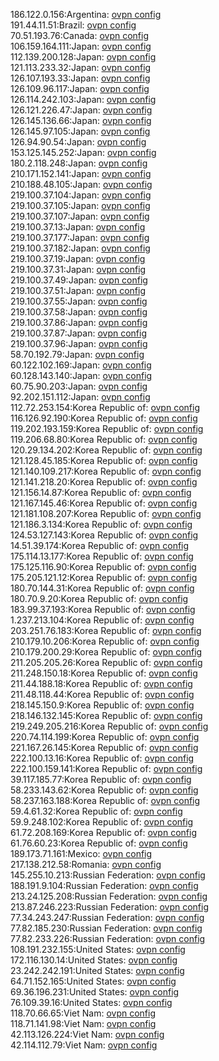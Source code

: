 186.122.0.156:Argentina: [ovpn config](vpn/186_122_0_156.ovpn)  
191.44.11.51:Brazil: [ovpn config](vpn/191_44_11_51.ovpn)  
70.51.193.76:Canada: [ovpn config](vpn/70_51_193_76.ovpn)  
106.159.164.111:Japan: [ovpn config](vpn/106_159_164_111.ovpn)  
112.139.200.128:Japan: [ovpn config](vpn/112_139_200_128.ovpn)  
121.113.233.32:Japan: [ovpn config](vpn/121_113_233_32.ovpn)  
126.107.193.33:Japan: [ovpn config](vpn/126_107_193_33.ovpn)  
126.109.96.117:Japan: [ovpn config](vpn/126_109_96_117.ovpn)  
126.114.242.103:Japan: [ovpn config](vpn/126_114_242_103.ovpn)  
126.121.226.47:Japan: [ovpn config](vpn/126_121_226_47.ovpn)  
126.145.136.66:Japan: [ovpn config](vpn/126_145_136_66.ovpn)  
126.145.97.105:Japan: [ovpn config](vpn/126_145_97_105.ovpn)  
126.94.90.54:Japan: [ovpn config](vpn/126_94_90_54.ovpn)  
153.125.145.252:Japan: [ovpn config](vpn/153_125_145_252.ovpn)  
180.2.118.248:Japan: [ovpn config](vpn/180_2_118_248.ovpn)  
210.171.152.141:Japan: [ovpn config](vpn/210_171_152_141.ovpn)  
210.188.48.105:Japan: [ovpn config](vpn/210_188_48_105.ovpn)  
219.100.37.104:Japan: [ovpn config](vpn/219_100_37_104.ovpn)  
219.100.37.105:Japan: [ovpn config](vpn/219_100_37_105.ovpn)  
219.100.37.107:Japan: [ovpn config](vpn/219_100_37_107.ovpn)  
219.100.37.13:Japan: [ovpn config](vpn/219_100_37_13.ovpn)  
219.100.37.177:Japan: [ovpn config](vpn/219_100_37_177.ovpn)  
219.100.37.182:Japan: [ovpn config](vpn/219_100_37_182.ovpn)  
219.100.37.19:Japan: [ovpn config](vpn/219_100_37_19.ovpn)  
219.100.37.31:Japan: [ovpn config](vpn/219_100_37_31.ovpn)  
219.100.37.49:Japan: [ovpn config](vpn/219_100_37_49.ovpn)  
219.100.37.51:Japan: [ovpn config](vpn/219_100_37_51.ovpn)  
219.100.37.55:Japan: [ovpn config](vpn/219_100_37_55.ovpn)  
219.100.37.58:Japan: [ovpn config](vpn/219_100_37_58.ovpn)  
219.100.37.86:Japan: [ovpn config](vpn/219_100_37_86.ovpn)  
219.100.37.87:Japan: [ovpn config](vpn/219_100_37_87.ovpn)  
219.100.37.96:Japan: [ovpn config](vpn/219_100_37_96.ovpn)  
58.70.192.79:Japan: [ovpn config](vpn/58_70_192_79.ovpn)  
60.122.102.169:Japan: [ovpn config](vpn/60_122_102_169.ovpn)  
60.128.143.140:Japan: [ovpn config](vpn/60_128_143_140.ovpn)  
60.75.90.203:Japan: [ovpn config](vpn/60_75_90_203.ovpn)  
92.202.151.112:Japan: [ovpn config](vpn/92_202_151_112.ovpn)  
112.72.253.154:Korea Republic of: [ovpn config](vpn/112_72_253_154.ovpn)  
116.126.92.190:Korea Republic of: [ovpn config](vpn/116_126_92_190.ovpn)  
119.202.193.159:Korea Republic of: [ovpn config](vpn/119_202_193_159.ovpn)  
119.206.68.80:Korea Republic of: [ovpn config](vpn/119_206_68_80.ovpn)  
120.29.134.202:Korea Republic of: [ovpn config](vpn/120_29_134_202.ovpn)  
121.128.45.185:Korea Republic of: [ovpn config](vpn/121_128_45_185.ovpn)  
121.140.109.217:Korea Republic of: [ovpn config](vpn/121_140_109_217.ovpn)  
121.141.218.20:Korea Republic of: [ovpn config](vpn/121_141_218_20.ovpn)  
121.156.14.87:Korea Republic of: [ovpn config](vpn/121_156_14_87.ovpn)  
121.167.145.46:Korea Republic of: [ovpn config](vpn/121_167_145_46.ovpn)  
121.181.108.207:Korea Republic of: [ovpn config](vpn/121_181_108_207.ovpn)  
121.186.3.134:Korea Republic of: [ovpn config](vpn/121_186_3_134.ovpn)  
124.53.127.143:Korea Republic of: [ovpn config](vpn/124_53_127_143.ovpn)  
14.51.39.174:Korea Republic of: [ovpn config](vpn/14_51_39_174.ovpn)  
175.114.13.177:Korea Republic of: [ovpn config](vpn/175_114_13_177.ovpn)  
175.125.116.90:Korea Republic of: [ovpn config](vpn/175_125_116_90.ovpn)  
175.205.121.12:Korea Republic of: [ovpn config](vpn/175_205_121_12.ovpn)  
180.70.144.31:Korea Republic of: [ovpn config](vpn/180_70_144_31.ovpn)  
180.70.9.20:Korea Republic of: [ovpn config](vpn/180_70_9_20.ovpn)  
183.99.37.193:Korea Republic of: [ovpn config](vpn/183_99_37_193.ovpn)  
1.237.213.104:Korea Republic of: [ovpn config](vpn/1_237_213_104.ovpn)  
203.251.76.183:Korea Republic of: [ovpn config](vpn/203_251_76_183.ovpn)  
210.179.10.206:Korea Republic of: [ovpn config](vpn/210_179_10_206.ovpn)  
210.179.200.29:Korea Republic of: [ovpn config](vpn/210_179_200_29.ovpn)  
211.205.205.26:Korea Republic of: [ovpn config](vpn/211_205_205_26.ovpn)  
211.248.150.18:Korea Republic of: [ovpn config](vpn/211_248_150_18.ovpn)  
211.44.188.18:Korea Republic of: [ovpn config](vpn/211_44_188_18.ovpn)  
211.48.118.44:Korea Republic of: [ovpn config](vpn/211_48_118_44.ovpn)  
218.145.150.9:Korea Republic of: [ovpn config](vpn/218_145_150_9.ovpn)  
218.146.132.145:Korea Republic of: [ovpn config](vpn/218_146_132_145.ovpn)  
219.249.205.216:Korea Republic of: [ovpn config](vpn/219_249_205_216.ovpn)  
220.74.114.199:Korea Republic of: [ovpn config](vpn/220_74_114_199.ovpn)  
221.167.26.145:Korea Republic of: [ovpn config](vpn/221_167_26_145.ovpn)  
222.100.13.16:Korea Republic of: [ovpn config](vpn/222_100_13_16.ovpn)  
222.100.159.141:Korea Republic of: [ovpn config](vpn/222_100_159_141.ovpn)  
39.117.185.77:Korea Republic of: [ovpn config](vpn/39_117_185_77.ovpn)  
58.233.143.62:Korea Republic of: [ovpn config](vpn/58_233_143_62.ovpn)  
58.237.163.188:Korea Republic of: [ovpn config](vpn/58_237_163_188.ovpn)  
59.4.61.32:Korea Republic of: [ovpn config](vpn/59_4_61_32.ovpn)  
59.9.248.102:Korea Republic of: [ovpn config](vpn/59_9_248_102.ovpn)  
61.72.208.169:Korea Republic of: [ovpn config](vpn/61_72_208_169.ovpn)  
61.76.60.23:Korea Republic of: [ovpn config](vpn/61_76_60_23.ovpn)  
189.173.71.161:Mexico: [ovpn config](vpn/189_173_71_161.ovpn)  
217.138.212.58:Romania: [ovpn config](vpn/217_138_212_58.ovpn)  
145.255.10.213:Russian Federation: [ovpn config](vpn/145_255_10_213.ovpn)  
188.191.9.104:Russian Federation: [ovpn config](vpn/188_191_9_104.ovpn)  
213.24.125.208:Russian Federation: [ovpn config](vpn/213_24_125_208.ovpn)  
213.87.246.223:Russian Federation: [ovpn config](vpn/213_87_246_223.ovpn)  
77.34.243.247:Russian Federation: [ovpn config](vpn/77_34_243_247.ovpn)  
77.82.185.230:Russian Federation: [ovpn config](vpn/77_82_185_230.ovpn)  
77.82.233.226:Russian Federation: [ovpn config](vpn/77_82_233_226.ovpn)  
108.191.232.155:United States: [ovpn config](vpn/108_191_232_155.ovpn)  
172.116.130.14:United States: [ovpn config](vpn/172_116_130_14.ovpn)  
23.242.242.191:United States: [ovpn config](vpn/23_242_242_191.ovpn)  
64.71.152.165:United States: [ovpn config](vpn/64_71_152_165.ovpn)  
69.36.196.231:United States: [ovpn config](vpn/69_36_196_231.ovpn)  
76.109.39.16:United States: [ovpn config](vpn/76_109_39_16.ovpn)  
118.70.66.65:Viet Nam: [ovpn config](vpn/118_70_66_65.ovpn)  
118.71.141.98:Viet Nam: [ovpn config](vpn/118_71_141_98.ovpn)  
42.113.126.224:Viet Nam: [ovpn config](vpn/42_113_126_224.ovpn)  
42.114.112.79:Viet Nam: [ovpn config](vpn/42_114_112_79.ovpn)  
